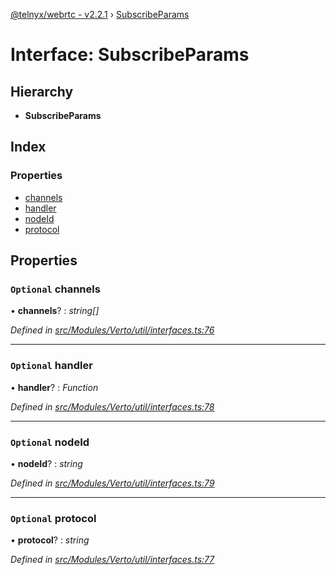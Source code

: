 [@telnyx/webrtc - v2.2.1](../README.md) › [SubscribeParams](subscribeparams.md)

# Interface: SubscribeParams

## Hierarchy

* **SubscribeParams**

## Index

### Properties

* [channels](subscribeparams.md#optional-channels)
* [handler](subscribeparams.md#optional-handler)
* [nodeId](subscribeparams.md#optional-nodeid)
* [protocol](subscribeparams.md#optional-protocol)

## Properties

### `Optional` channels

• **channels**? : *string[]*

*Defined in [src/Modules/Verto/util/interfaces.ts:76](https://github.com/team-telnyx/webrtc/blob/8cdca06/packages/js/src/Modules/Verto/util/interfaces.ts#L76)*

___

### `Optional` handler

• **handler**? : *Function*

*Defined in [src/Modules/Verto/util/interfaces.ts:78](https://github.com/team-telnyx/webrtc/blob/8cdca06/packages/js/src/Modules/Verto/util/interfaces.ts#L78)*

___

### `Optional` nodeId

• **nodeId**? : *string*

*Defined in [src/Modules/Verto/util/interfaces.ts:79](https://github.com/team-telnyx/webrtc/blob/8cdca06/packages/js/src/Modules/Verto/util/interfaces.ts#L79)*

___

### `Optional` protocol

• **protocol**? : *string*

*Defined in [src/Modules/Verto/util/interfaces.ts:77](https://github.com/team-telnyx/webrtc/blob/8cdca06/packages/js/src/Modules/Verto/util/interfaces.ts#L77)*
